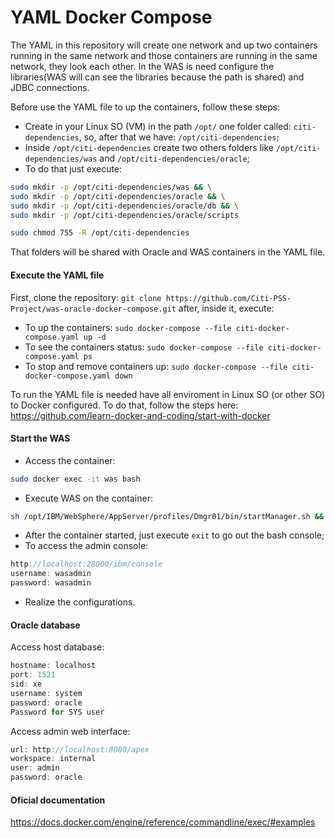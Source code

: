 # YAML Docker Compose
The YAML in this repository will create one network and up two containers running in the same network and those containers are running in the same network, they look each other. In the WAS is need configure the libraries(WAS will can see the libraries because the path is shared) and JDBC connections.

Before use the YAML file to up the containers, follow these steps:
* Create in your Linux SO (VM) in the path `/opt/` one folder called: `citi-dependencies`, so, after that we have: `/opt/citi-dependencies`;
* Inside `/opt/citi-dependencies` create two others folders like `/opt/citi-dependencies/was` and `/opt/citi-dependencies/oracle`;
* To do that just execute: 
```sh
sudo mkdir -p /opt/citi-dependencies/was && \
sudo mkdir -p /opt/citi-dependencies/oracle && \
sudo mkdir -p /opt/citi-dependencies/oracle/db && \
sudo mkdir -p /opt/citi-dependencies/oracle/scripts

sudo chmod 755 -R /opt/citi-dependencies
```

That folders will be shared with Oracle and WAS containers in the YAML file.

#### Execute the YAML file
First, clone the repository: `git clone https://github.com/Citi-PSS-Project/was-oracle-docker-compose.git` after, inside it, execute: 
* To up the containers: `sudo docker-compose --file citi-docker-compose.yaml up -d`
* To see the containers status: `sudo docker-compose --file citi-docker-compose.yaml ps`
* To stop and remove containers up: `sudo docker-compose --file citi-docker-compose.yaml down`

To run the YAML file is needed have all enviroment in Linux SO (or other SO) to Docker configured. To do that, follow the steps here: https://github.com/learn-docker-and-coding/start-with-docker

#### Start the WAS
* Access the container:
```sh
sudo docker exec -it was bash
```
* Execute WAS on the container:
```sh
sh /opt/IBM/WebSphere/AppServer/profiles/Dmgr01/bin/startManager.sh && sh /opt/IBM/WebSphere/AppServer/profiles/AppSrv01/bin/startNode.sh
```
* After the container started, just execute `exit` to go out the bash console;
* To access the admin console:
```js
http://localhost:28000/ibm/console
username: wasadmin
password: wasadmin
```
* Realize the configurations.

#### Oracle database
Access host database:
```js
hostname: localhost
port: 1521
sid: xe
username: system
password: oracle
Password for SYS user
```

Access admin web interface:
```js
url: http://localhost:8080/apex
workspace: internal
user: admin
password: oracle
```

#### Oficial documentation
https://docs.docker.com/engine/reference/commandline/exec/#examples

